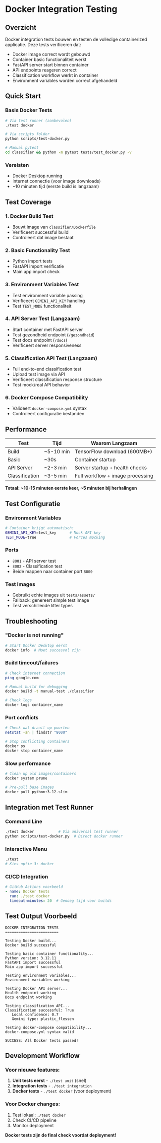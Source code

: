 # Docker Integration Testing

## Overzicht

Docker integration tests bouwen en testen de volledige containerized applicatie. Deze tests verificeren dat:

- Docker image correct wordt gebouwd
- Container basic functionaliteit werkt 
- FastAPI server start binnen container
- API endpoints reageren correct
- Classification workflow werkt in container
- Environment variables worden correct afgehandeld

## Quick Start

### Basis Docker Tests
```bash
# Via test runner (aanbevolen)
./test docker

# Via scripts folder
python scripts/test-docker.py

# Manual pytest
cd classifier && python -m pytest tests/test_docker.py -v
```

### Vereisten
- Docker Desktop running
- Internet connectie (voor image downloads)
- ~10 minuten tijd (eerste build is langzaam)

## Test Coverage

### 1. Docker Build Test
- Bouwt image van `classifier/Dockerfile`
- Verificeert successful build
- Controleert dat image bestaat

### 2. Basic Functionality Test
- Python import tests
- FastAPI import verificatie
- Main app import check

### 3. Environment Variables Test
- Test environment variable passing
- Verificeert `GEMINI_API_KEY` handling
- Test `TEST_MODE` functionaliteit

### 4. API Server Test (Langzaam)
- Start container met FastAPI server
- Test gezondheid endpoint (`/gezondheid`)
- Test docs endpoint (`/docs`)
- Verificeert server responsiveness

### 5. Classification API Test (Langzaam)
- Full end-to-end classification test
- Upload test image via API
- Verificeert classification response structure
- Test mock/real API behavior

### 6. Docker Compose Compatibility
- Valideert `docker-compose.yml` syntax
- Controleert configuratie bestanden

## Performance

| Test | Tijd | Waarom Langzaam |
|------|------|-----------------|
| Build | ~5-10 min | TensorFlow download (600MB+) |
| Basic | ~30s | Container startup |
| API Server | ~2-3 min | Server startup + health checks |
| Classification | ~3-5 min | Full workflow + image processing |

**Totaal: ~10-15 minuten eerste keer, ~5 minuten bij herhalingen**

## Test Configuratie

### Environment Variables
```bash
# Container krijgt automatisch:
GEMINI_API_KEY=test_key      # Mock API key
TEST_MODE=true               # Forces mocking
```

### Ports
- `8001` - API server test
- `8002` - Classification test  
- Beide mappen naar container port `8000`

### Test Images
- Gebruikt echte images uit `tests/assets/`
- Fallback: genereert simple test image
- Test verschillende litter types

## Troubleshooting

### "Docker is not running"
```bash
# Start Docker Desktop eerst
docker info  # Moet succesvol zijn
```

### Build timeout/failures
```bash
# Check internet connection
ping google.com

# Manual build for debugging
docker build -t manual-test ./classifier

# Check logs
docker logs container_name
```

### Port conflicts
```bash
# Check wat draait op poorten
netstat -an | findstr "8000"

# Stop conflicting containers
docker ps
docker stop container_name
```

### Slow performance
```bash
# Clean up old images/containers
docker system prune

# Pre-pull base images
docker pull python:3.12-slim
```

## Integration met Test Runner

### Command Line
```bash
./test docker           # Via universal test runner
python scripts/test-docker.py  # Direct docker runner
```

### Interactive Menu
```bash
./test
# Kies optie 3: docker
```

### CI/CD Integration
```yaml
# GitHub Actions voorbeeld
- name: Docker tests
  run: ./test docker
  timeout-minutes: 20  # Genoeg tijd voor builds
```

## Test Output Voorbeeld

```
DOCKER INTEGRATION TESTS
========================

Testing Docker build...
Docker build successful

Testing basic container functionality...
Python version: 3.12.11
FastAPI import successful  
Main app import successful

Testing environment variables...
Environment variables working

Testing Docker API server...
Health endpoint working
Docs endpoint working

Testing classification API...
Classification successful: True
   Local confidence: 0.7
   Gemini type: plastic_flessen

Testing docker-compose compatibility...
docker-compose.yml syntax valid

SUCCESS: All Docker tests passed!
```

## Development Workflow

### Voor nieuwe features:
1. **Unit tests eerst** - `./test unit` (snel)
2. **Integration tests** - `./test integration` 
3. **Docker tests** - `./test docker` (voor deployment)

### Voor Docker changes:
1. Test lokaal: `./test docker`
2. Check CI/CD pipeline
3. Monitor deployment

**Docker tests zijn de final check voordat deployment!**